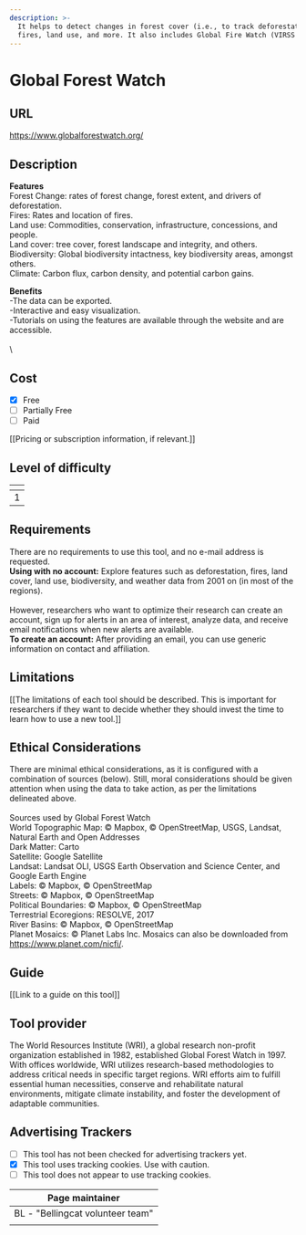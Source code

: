 ```yaml
---
description: >-
  It helps to detect changes in forest cover (i.e., to track deforestation),
  fires, land use, and more. It also includes Global Fire Watch (VIRSS data)
---
```


# Global Forest Watch

## URL

https://www.globalforestwatch.org/

## Description

**Features**\
Forest Change: rates of forest change, forest extent, and drivers of deforestation. \
Fires: Rates and location of fires. \
Land use: Commodities, conservation, infrastructure, concessions, and people. \
Land cover: tree cover, forest landscape and integrity, and others.\
Biodiversity: Global biodiversity intactness, key biodiversity areas, amongst others.\
Climate: Carbon flux, carbon density, and potential carbon gains.

**Benefits**\
\-The data can be exported.\
\-Interactive and easy visualization.\
\-Tutorials on using the features are available through the website and are accessible. \
\
\


## Cost

* [x] Free
* [ ] Partially Free
* [ ] Paid

\[\[Pricing or subscription information, if relevant.]]

## Level of difficulty

<table><thead><tr><th data-type="rating" data-max="5"></th></tr></thead><tbody><tr><td>1</td></tr></tbody></table>

## Requirements

There are no requirements to use this tool, and no e-mail address is requested. \
**Using with no account:** Explore features such as deforestation, fires, land cover, land use, biodiversity, and weather data from 2001 on (in most of the regions). \
\
However, researchers who want to optimize their research can create an account, sign up for alerts in an area of interest, analyze data, and receive email notifications when new alerts are available.\
**To create an account:** After providing an email, you can use generic information on contact and affiliation.&#x20;

## Limitations

\[\[The limitations of each tool should be described. This is important for researchers if they want to decide whether they should invest the time to learn how to use a new tool.]]

## Ethical Considerations

There are minimal ethical considerations, as it is configured with a combination of sources (below). Still, moral considerations should be given attention when using the data to take action, as per the limitations delineated above. \
\
Sources used by Global Forest Watch\
World Topographic Map: © Mapbox, © OpenStreetMap, USGS, Landsat, Natural Earth and Open Addresses\
Dark Matter: Carto\
Satellite: Google Satellite\
Landsat: Landsat OLI, USGS Earth Observation and Science Center, and Google Earth Engine\
Labels: © Mapbox, © OpenStreetMap\
Streets: © Mapbox, © OpenStreetMap\
Political Boundaries: © Mapbox, © OpenStreetMap\
Terrestrial Ecoregions: RESOLVE, 2017\
River Basins: © Mapbox, © OpenStreetMap\
Planet Mosaics: © Planet Labs Inc. Mosaics can also be downloaded from https://www.planet.com/nicfi/.

## Guide

\[\[Link to a guide on this tool]]

## Tool provider

The World Resources Institute (WRI), a global research non-profit organization established in 1982, established Global Forest Watch in 1997. With offices worldwide, WRI utilizes research-based methodologies to address critical needs in specific target regions. WRI efforts aim to fulfill essential human necessities, conserve and rehabilitate natural environments, mitigate climate instability, and foster the development of adaptable communities.

## Advertising Trackers

* [ ] This tool has not been checked for advertising trackers yet.
* [x] This tool uses tracking cookies. Use with caution.
* [ ] This tool does not appear to use tracking cookies.

| Page maintainer                  |
| -------------------------------- |
| BL - "Bellingcat volunteer team" |
|                                  |
